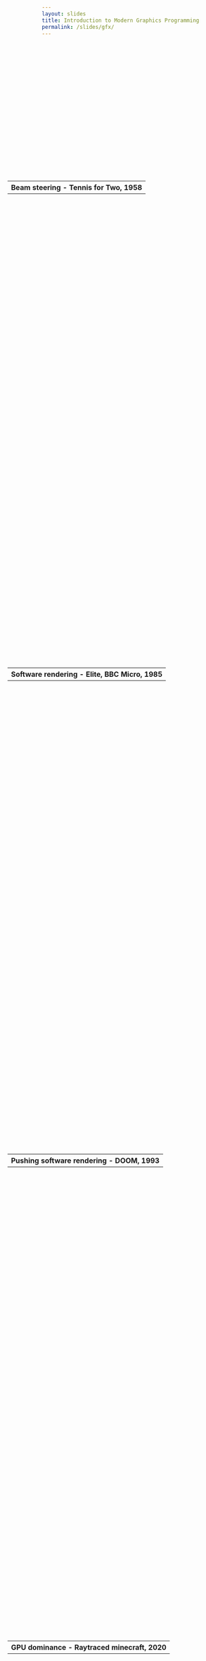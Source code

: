 ```yaml
---
layout: slides
title: Introduction to Modern Graphics Programming
permalink: /slides/gfx/
---
```


<section data-markdown data-separator="^\n---\n$" data-separator-vertical="^\n--\n$">
<script type="text/template">

![Bonsai](../../assets/images/bonsai-lettering.svg)

### Introduction to modern graphics programming
[neurogears.org/st-andrews-2024](https://neurogears.org/st-andrews-2024)
<table style="width: 100%;">
  <tr>
    <th style="vertical-align: middle; width: 50%; height: 100px; padding-left: 100px">
      <img alt="NeuroGEARS" src="../../assets/images/neurogears.svg"/>
    </th>
    <th style="vertical-align: middle; width: 40%; height: 170px; align: right">
      <img alt="St-Andrews" src="../../assets/images/st-andrews.png"/>
    </th>
  </tr>
</table>

---

#### The generalised graphics pipeline

* Input: data (vertices, textures, shaders)

* Output: pixel colors

---

#### A brief history of computer graphics

</script>
</section>

<section data-background="#000000">
    <section data-background-iframe="https://www.youtube.com/embed/6PG2mdU_i8k?controls=0&amp;enablejsapi=1&amp;autoplay=1&amp;loop=1&amp;showinfo=0&amp;rel=0&amp;html5=1">
      <table style="height: 20%; margin-top: 65%; margin-left: -78px;">
        <tr><th>Beam steering - Tennis for Two, 1958</th></tr>
      </table>
    </section>
    <section data-background-iframe="https://www.youtube.com/embed/LhTTpV5qFrs?t=289&amp;controls=0&amp;enablejsapi=1&amp;autoplay=1&amp;loop=1&amp;showinfo=0&amp;rel=0&amp;html5=1">
      <table style="height: 20%; margin-top: 65%; margin-left: -78px;">
        <tr><th>Software rendering - Elite, BBC Micro, 1985</th></tr>
      </table>
    </section>
    <section data-background-iframe="https://www.youtube.com/embed/MnqLJpgq7jc?controls=0&amp;enablejsapi=1&amp;autoplay=1&amp;loop=1&amp;showinfo=0&amp;rel=0&amp;html5=1">
      <table style="height: 20%; margin-top: 65%; margin-left: -78px;">
        <tr><th>Pushing software rendering - DOOM, 1993</th></tr>
      </table>
    </section>
    <section data-background-iframe="https://www.youtube.com/embed/AdTxrggo8e8?controls=0&amp;enablejsapi=1&amp;autoplay=1&amp;loop=1&amp;showinfo=0&amp;rel=0&amp;html5=1">
      <table style="height: 20%; margin-top: 65%; margin-left: -78px;">
        <tr><th>GPU dominance - Raytraced minecraft, 2020</th></tr>
      </table>
    </section>
    <section data-background-iframe="https://www.youtube.com/embed/usBVx4J4CUM?controls=0&amp;enablejsapi=1&amp;autoplay=1&amp;loop=1&amp;showinfo=0&amp;rel=0&amp;html5=1">
      <table style="height: 20%; margin-top: 65%; margin-left: -78px;">
        <tr><th>Back to basics? - A Short Hike, 2019</th></tr>
      </table>
    </section>
</section>

<section data-markdown data-separator="^\n---\n$" data-separator-vertical="^\n--\n$">
<script type="text/template">

#### The modern graphics pipeline

![Graphics pipeline](../../assets/images/gfx-pipeline.drawio.svg)

---

<!-- .element: data-transition="default none" -->
#### What is a shader?

A program that runs directly on the graphics hardware to transform input data to screen pixels.

--

* Vertex: transforms the positions of vertices, e.g. for clip-space transformation

* Geometry: operates on primitives (lines, triangles) and outputs 0 or more primitives e.g. for level-of-detail transformations

* Fragment: operates on rasterized pixels and outputs a color, e.g. for lighting and other color transformations

---

#### OpenGL

<!-- .element: data-transition="default none" -->
* What is OpenGL?

* An API for communicating with hardware renderers (GPUs)

    * Low-level definition of the graphics pipeline

    * Allocation of data and resources to the GPU like shaders, materials etc.

* Powerful, flexible but...

--

<!-- .element: data-transition="default none" -->
#### OpenGL
```
// CPP program to render a triangle using Shaders
#include <GL\freeglut.h>
#include <GL\glew.h>
#include <iostream>
#include <string>
 
std::string vertexShader = "#version 430\n"
                           "in vec3 pos;"
                           "void main() {"
                           "gl_Position = vec4(pos, 1);"
                           "}";
 
std::string fragmentShader = "#version 430\n"
                             "void main() {"
                             "gl_FragColor = vec4(1, 0, 0, 1);"
                             "}";
 
// Compile and create shader object and returns its id
GLuint compileShaders(std::string shader, GLenum type)
{
 
    const char* shaderCode = shader.c_str();
    GLuint shaderId = glCreateShader(type);
 
    if (shaderId == 0) { // Error: Cannot create shader object
        std::cout << "Error creating shaders";
        return 0;
    }
 
    // Attach source code to this object
    glShaderSource(shaderId, 1, &shaderCode, NULL);
    glCompileShader(shaderId); // compile the shader object
 
    GLint compileStatus;
 
    // check for compilation status
    glGetShaderiv(shaderId, GL_COMPILE_STATUS, &compileStatus);
 
    if (!compileStatus) { // If compilation was not successful
        int length;
        glGetShaderiv(shaderId, GL_INFO_LOG_LENGTH, &length);
        char* cMessage = new char[length];
 
        // Get additional information
        glGetShaderInfoLog(shaderId, length, &length, cMessage);
        std::cout << "Cannot Compile Shader: " << cMessage;
        delete[] cMessage;
        glDeleteShader(shaderId);
        return 0;
    }
 
    return shaderId;
}
 
// Creates a program containing vertex and fragment shader
// links it and returns its ID
GLuint linkProgram(GLuint vertexShaderId, GLuint fragmentShaderId)
{
    GLuint programId = glCreateProgram(); // create a program
 
    if (programId == 0) {
        std::cout << "Error Creating Shader Program";
        return 0;
    }
 
    // Attach both the shaders to it
    glAttachShader(programId, vertexShaderId);
    glAttachShader(programId, fragmentShaderId);
 
    // Create executable of this program
    glLinkProgram(programId);
 
    GLint linkStatus;
 
    // Get the link status for this program
    glGetProgramiv(programId, GL_LINK_STATUS, &linkStatus);
 
    if (!linkStatus) { // If the linking failed
        std::cout << "Error Linking program";
        glDetachShader(programId, vertexShaderId);
        glDetachShader(programId, fragmentShaderId);
        glDeleteProgram(programId);
 
        return 0;
    }
 
    return programId;
}
 
// Load data in VBO and return the vbo's id
GLuint loadDataInBuffers()
{
    GLfloat vertices[] = { // vertex coordinates
                           -0.7, -0.7, 0,
                           0.7, -0.7, 0,
                           0, 0.7, 0
    };
 
    GLuint vboId;
 
    // allocate buffer space and pass data to it
    glGenBuffers(1, &vboId);
    glBindBuffer(GL_ARRAY_BUFFER, vboId);
    glBufferData(GL_ARRAY_BUFFER, sizeof(vertices), vertices, GL_STATIC_DRAW);
 
    // unbind the active buffer
    glBindBuffer(GL_ARRAY_BUFFER, 0);
 
    return vboId;
}
 
// Initialize and put everything together
void init()
{
    // clear the framebuffer each frame with black color
    glClearColor(0, 0, 0, 0);
 
    GLuint vboId = loadDataInBuffers();
 
    GLuint vShaderId = compileShaders(vertexShader, GL_VERTEX_SHADER);
    GLuint fShaderId = compileShaders(fragmentShader, GL_FRAGMENT_SHADER);
 
    GLuint programId = linkProgram(vShaderId, fShaderId);
 
    // Get the 'pos' variable location inside this program
    GLuint posAttributePosition = glGetAttribLocation(programId, "pos");
 
    GLuint vaoId;
    glGenVertexArrays(1, &vaoId); // Generate VAO
 
    // Bind it so that rest of vao operations affect this vao
    glBindVertexArray(vaoId);
 
    // buffer from which 'pos' will receive its data and the format of that data
    glBindBuffer(GL_ARRAY_BUFFER, vboId);
    glVertexAttribPointer(posAttributePosition, 3, GL_FLOAT, false, 0, 0);
 
    // Enable this attribute array linked to 'pos'
    glEnableVertexAttribArray(posAttributePosition);
 
    // Use this program for rendering.
    glUseProgram(programId);
}
 
// Function that does the drawing
// glut calls this function whenever it needs to redraw
void display()
{
    // clear the color buffer before each drawing
    glClear(GL_COLOR_BUFFER_BIT);
 
    // draw triangles starting from index 0 and
    // using 3 indices
    glDrawArrays(GL_TRIANGLES, 0, 3);
 
    // swap the buffers and hence show the buffers 
    // content to the screen
    glutSwapBuffers();
}
 
// main function
// sets up window to which we'll draw
int main(int argc, char** argv)
{
    glutInit(&argc, argv);
    glutInitDisplayMode(GLUT_RGB | GLUT_DOUBLE);
    glutInitWindowSize(500, 500);
    glutInitWindowPosition(100, 50);
    glutCreateWindow("Triangle Using OpenGL");
    glewInit();
    init();
    glutDisplayFunc(display);
    glutMainLoop();
    return 0;
}
```

--

<!-- .element: data-transition="default none" -->
#### OpenGL
![Triangle](https://media.geeksforgeeks.org/wp-content/uploads/output-283x300.png)

--

---

#### Bonsai.Shaders

* Abstract away some low-level OpenGL boilerplate - window creating, texture binding etc.
* Allows manipulation of the graphics pipeline directly in Bonsai.

---

</script>
</section>